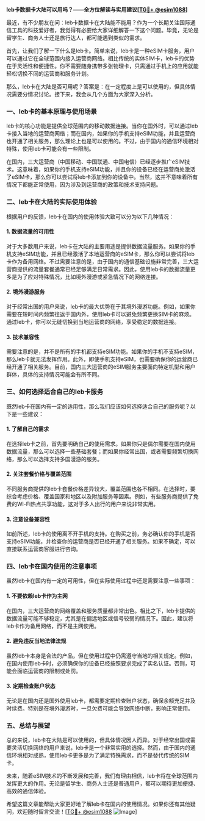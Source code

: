 **leb卡数据卡大陆可以用吗？——全方位解读与实用建议[[TG💪+ @esim1088](https://t.me/s/esim1088)]**

最近，有不少朋友在问：leb卡数据卡在大陆能不能用？作为一个长期关注国际通信工具的科技爱好者，我觉得有必要给大家详细解答一下这个问题。毕竟，无论是留学生、商务人士还是旅行达人，都可能遇到类似的需求。

首先，让我们了解一下什么是leb卡。简单来说，leb卡是一种eSIM卡服务，用户可以通过它在全球范围内接入运营商网络。相比传统的实体SIM卡，leb卡的优势在于灵活性和便捷性。你不需要随身携带多张物理卡，只需通过手机上的应用就能轻松切换不同的运营商和服务计划。

那么，leb卡在大陆是否可用呢？答案是：在一定程度上是可以使用的，但具体情况需要分情况讨论。接下来，我会从几个方面为大家深入分析。

### **一、leb卡的基本原理与使用场景**

leb卡的核心功能是提供全球范围内的移动数据连接。当你在国外时，可以通过leb卡接入当地的运营商网络；而在国内，如果你的手机支持eSIM功能，并且运营商也开通了相关服务，那么理论上也是可以使用的。不过，由于国内的通信环境相对特殊，使用leb卡可能会有一些限制。

在国内，三大运营商（中国移动、中国联通、中国电信）已经逐步推广eSIM技术。这意味着，如果你的手机支持eSIM功能，并且你的设备已经在运营商处激活了eSIM卡，那么你可以尝试将leb卡添加到你的设备中。当然，这并不意味着所有情况下都能正常使用，因为涉及到运营商的政策和技术支持问题。

### **二、leb卡在大陆的实际使用体验**

根据用户的反馈，leb卡在国内的使用体验大致可以分为以下几种情况：

#### **1. 数据流量的可用性**
对于大多数用户来说，leb卡在大陆的主要用途是提供数据流量服务。如果你的手机支持eSIM功能，并且已经激活了本地运营商的eSIM卡，那么你可以尝试将leb卡作为备用网络。不过需要注意的是，由于国内的通信基础设施非常完善，三大运营商提供的流量套餐通常已经足够满足日常需求。因此，使用leb卡的数据流量更多是为了应对特殊情况，比如境外漫游或紧急情况下的网络连接。

#### **2. 境外漫游服务**
对于经常出国的用户来说，leb卡的最大优势在于其境外漫游功能。例如，如果你需要在短时间内频繁往返于国内外，使用leb卡可以避免频繁更换SIM卡的麻烦。通过leb卡，你可以无缝切换到当地运营商的网络，享受稳定的数据连接。

#### **3. 技术兼容性**
需要注意的是，并不是所有的手机都支持eSIM功能。如果你的手机不支持eSIM，那么leb卡就无法发挥作用。此外，即使手机支持eSIM，也需要确保你的运营商已经开通了相关服务。目前，国内三大运营商的eSIM服务主要面向特定机型和用户群体，具体的支持情况可能会有所不同。

### **三、如何选择适合自己的leb卡服务**

既然leb卡在国内有一定的适用性，那么我们应该如何选择适合自己的服务呢？以下是一些建议：

#### **1. 了解自己的需求**
在选择leb卡之前，首先要明确自己的使用需求。如果你只是偶尔需要在国内使用数据流量，那么可以选择一些基础套餐；而如果你经常出国，或者需要频繁切换网络，那么可以选择支持多国漫游的服务。

#### **2. 关注套餐价格与覆盖范围**
不同服务商提供的leb卡套餐价格差异较大，覆盖范围也各不相同。在选择时，要综合考虑价格、覆盖国家和地区以及附加服务等因素。例如，有些服务商提供了免费的Wi-Fi热点共享功能，这对于多人出行的用户来说非常实用。

#### **3. 注意设备兼容性**
如前所述，leb卡的使用离不开手机的支持。在购买之前，务必确认你的手机是否支持eSIM功能，并检查你的运营商是否已经开通了相关服务。如果不确定，可以直接联系运营商客服进行咨询。

### **四、leb卡在国内使用的注意事项**

虽然leb卡在国内有一定的可用性，但在实际使用过程中还是需要注意一些事项：

#### **1. 不要依赖leb卡作为主网**
在国内，三大运营商的网络覆盖和服务质量都非常出色。相比之下，leb卡提供的数据流量可能不够稳定，尤其是在偏远地区或信号较弱的情况下。因此，建议将leb卡作为备用网络，而不是主网使用。

#### **2. 避免违反当地法律法规**
虽然leb卡本身是合法的产品，但在使用过程中仍需遵守当地的相关规定。例如，在国内使用leb卡时，必须确保你的设备已经按照要求完成了实名认证。否则，可能会面临运营商的限制或处罚。

#### **3. 定期检查账户状态**
无论是在国内还是国外使用leb卡，都需要定期检查账户状态，确保余额充足并及时续费。特别是在境外漫游时，一旦欠费可能会导致网络中断，影响正常使用。

### **五、总结与展望**

总的来说，leb卡在大陆是可以使用的，但具体情况因人而异。对于经常出国或需要灵活切换网络的用户来说，leb卡是一个非常实用的选择。然而，由于国内的通信环境相对成熟，使用leb卡更多是为了满足特殊需求，而不是替代传统的SIM卡。

未来，随着eSIM技术的不断发展和完善，我们有理由相信，leb卡将在全球范围内发挥更大的作用。无论是留学生、商务人士还是普通用户，都可以期待更加便捷、高效的通信体验。

希望这篇文章能帮助大家更好地了解leb卡在国内的使用情况。如果你还有其他疑问，欢迎随时留言交流！[[TG💪+ @esim1088](https://t.me/s/esim1088) ![Image](https://i.postimg.cc/4NQfJmqS/Snipaste-2025-05-13-00-14-12.png)]